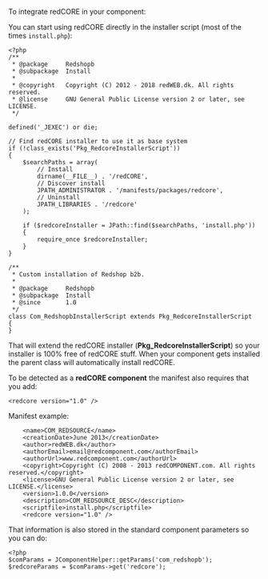 To integrate redCORE in your component:

You can start using redCORE directly in the installer script (most of the times `install.php`):

```
<?php
/**
 * @package     Redshopb
 * @subpackage  Install
 *
 * @copyright   Copyright (C) 2012 - 2018 redWEB.dk. All rights reserved.
 * @license     GNU General Public License version 2 or later, see LICENSE.
 */

defined('_JEXEC') or die;

// Find redCORE installer to use it as base system
if (!class_exists('Pkg_RedcoreInstallerScript'))
{
	$searchPaths = array(
		// Install
		dirname(__FILE__) . '/redCORE',
		// Discover install
		JPATH_ADMINISTRATOR . '/manifests/packages/redcore',
		// Uninstall
		JPATH_LIBRARIES . '/redcore'
	);

	if ($redcoreInstaller = JPath::find($searchPaths, 'install.php'))
	{
		require_once $redcoreInstaller;
	}
}

/**
 * Custom installation of Redshop b2b.
 *
 * @package     Redshopb
 * @subpackage  Install
 * @since       1.0
 */
class Com_RedshopbInstallerScript extends Pkg_RedcoreInstallerScript
{
}
```

That will extend the redCORE installer (**Pkg_RedcoreInstallerScript**) so your installer is 100% free of redCORE stuff. When your component gets installed the parent class will automatically install redCORE.

To be detected as a **redCORE component** the manifest also requires that you add:

```
<redcore version="1.0" />
```
Manifest example:
```
    <name>COM_REDSOURCE</name>
    <creationDate>June 2013</creationDate>
    <author>redWEB.dk</author>
    <authorEmail>email@redcomponent.com</authorEmail>
    <authorUrl>www.redcomponent.com</authorUrl>
    <copyright>Copyright (C) 2008 - 2013 redCOMPONENT.com. All rights reserved.</copyright>
    <license>GNU General Public License version 2 or later, see LICENSE.</license>
    <version>1.0.0</version>
    <description>COM_REDSOURCE_DESC</description>
    <scriptfile>install.php</scriptfile>
    <redcore version="1.0" />
```

That information is also stored in the standard component parameters so you can do:

```
<?php
$comParams = JComponentHelper::getParams('com_redshopb');
$redcoreParams = $comParams->get('redcore');
```